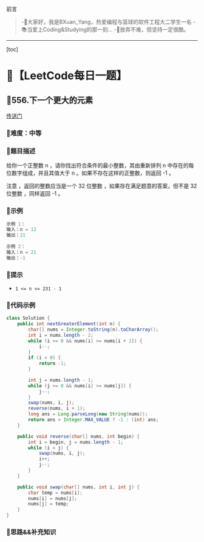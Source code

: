 前言
> -🏀大家好，我是BXuan_Yang，热爱编程与篮球的软件工程大二学生一名
> -📚当爱上Coding&Studying的那一刻...
> -🏃‍放弃不难，但坚持一定很酷。
---

[toc]

# 🍔【LeetCode每日一题】

##  🍟556.下一个更大的元素

[传送门](https://leetcode.cn/problems/next-greater-element-iii/)

### 🍕难度：中等

### 🌭题目描述

给你一个正整数 n ，请你找出符合条件的最小整数，其由重新排列 n 中存在的每位数字组成，并且其值大于 n 。如果不存在这样的正整数，则返回 -1 。

注意 ，返回的整数应当是一个 32 位整数 ，如果存在满足题意的答案，但不是 32 位整数 ，同样返回 -1 。


### 🍿示例 

```java
示例 1：
输入：n = 12
输出：21
    
示例 2：
输入：n = 21
输出：-1
```

### 🥓提示

- `1 <= n <= 231 - 1`

### 🧇代码示例

```java
class Solution {
    public int nextGreaterElement(int n) {
        char[] nums = Integer.toString(n).toCharArray();
        int i = nums.length - 2;
        while (i >= 0 && nums[i] >= nums[i + 1]) {
            i--;
        }
        if (i < 0) {
            return -1;
        }

        int j = nums.length - 1;
        while (j >= 0 && nums[i] >= nums[j]) {
            j--;
        }
        swap(nums, i, j);
        reverse(nums, i + 1);
        long ans = Long.parseLong(new String(nums));
        return ans > Integer.MAX_VALUE ? -1 : (int) ans;
    }

    public void reverse(char[] nums, int begin) {
        int i = begin, j = nums.length - 1;
        while (i < j) {
            swap(nums, i, j);
            i++;
            j--;
        }
    }

    public void swap(char[] nums, int i, int j) {
        char temp = nums[i];
        nums[i] = nums[j];
        nums[j] = temp;
    }
}
```
### 🧀思路&&补充知识